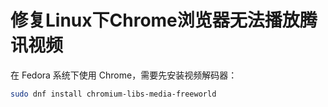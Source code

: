 # 修复Linux下Chrome浏览器无法播放腾讯视频

在 Fedora 系统下使用 Chrome，需要先安装视频解码器：

```bash
sudo dnf install chromium-libs-media-freeworld
```
